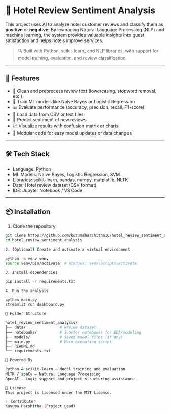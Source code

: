 # 🏨 Hotel Review Sentiment Analysis

This project uses AI to analyze hotel customer reviews and classify them as **positive** or **negative**. By leveraging Natural Language Processing (NLP) and machine learning, the system provides valuable insights into guest satisfaction and helps hotels improve services.

> 🔍 Built with Python, scikit-learn, and NLP libraries, with support for model training, evaluation, and review classification.

---

## 🚀 Features

- 🧹 Clean and preprocess review text (lowercasing, stopword removal, etc.)
- 🧠 Train ML models like Naive Bayes or Logistic Regression
- 📊 Evaluate performance (accuracy, precision, recall, F1-score)
- 📁 Load data from CSV or text files
- 🧪 Predict sentiment of new reviews
- 📈 Visualize results with confusion matrix or charts
- 📝 Modular code for easy model updates or data changes

---

## 🛠️ Tech Stack

- Language: Python
- ML Models: Naive Bayes, Logistic Regression, SVM
- Libraries: scikit-learn, pandas, numpy, matplotlib, NLTK
- Data: Hotel review dataset (CSV format)
- IDE: Jupyter Notebook / VS Code

---

## 📦 Installation

1. Clone the repository

```bash
git clone https://github.com/kusumaharshitha16/hotel_review_sentiment_analysis.git
cd hotel_review_sentiment_analysis

2. (Optional) Create and activate a virtual environment

python -m venv venv
source venv/bin/activate  # Windows: venv\Scripts\activate

3. Install dependencies

pip install -r requirements.txt

4. Run the analysis

python main.py
streamlit run dashboard.py

📁 Folder Structure

hotel_review_sentiment_analysis/
├── data/               # Review dataset
├── notebooks/          # Jupyter notebooks for EDA/modeling
├── models/             # Saved model files (if any)
├── main.py             # Main execution script
├── README.md
└── requirements.txt

🧠 Powered By

Python & scikit-learn – Model training and evaluation
NLTK / spaCy – Natural Language Processing
OpenAI – Logic support and project structuring assistance

📃 License
This project is licensed under the MIT License.

✨ Contributor
Kusuma Harshitha (Project Lead)
